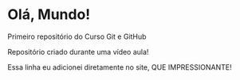 # Olá, Mundo!
 Primeiro repositório do Curso Git e GitHub

Repositório criado durante uma vídeo aula!

Essa linha eu adicionei diretamente no site, QUE IMPRESSIONANTE!
